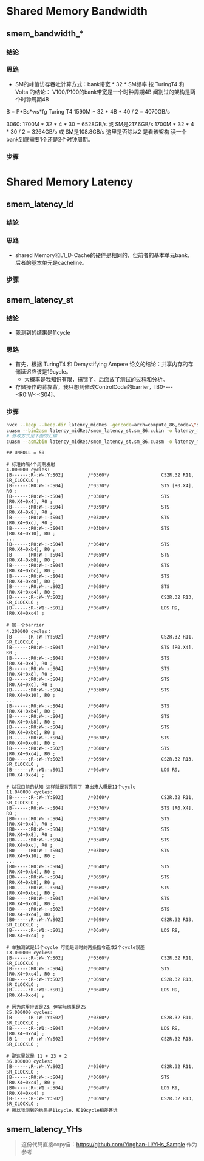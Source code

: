 # Shared Memory Bandwidth
## smem_bandwidth_*
### 结论







### 思路
- SM的峰值访存吞吐计算方式：bank带宽 * 32 * SM频率
按 TuringT4 和 Volta 的结论： V100/P100的bank带宽是一个时钟周期4B 阉割过的架构是两个时钟周期4B

B = P\*Bs\*ws\*fg 
Turing T4  1590M * 32 * 4B * 40 / 2 = 4070GB/s

3060:
1700M * 32 * 4 * 30 = 6528GB/s  或 SM是217.6GB/s
1700M * 32 * 4 * 30 / 2 = 3264GB/s  或 SM是108.8GB/s
这里是否除以2 是看该架构 读一个bank到底需要1个还是2个时钟周期。
### 步骤



# Shared Memory Latency
## smem_latency_ld
### 结论

### 思路
- shared Memory和L1_D-Cache的硬件是相同的，但前者的基本单元bank，后者的基本单元是cacheline。
### 步骤




## smem_latency_st
### 结论
- 我测到的结果是11cycle
### 思路
- 首先，根据 TuringT4 和 Demystifying Ampere 论文的结论：共享内存的存储延迟应该是19cycle。
  - 大概率是我知识有限，搞错了。后面放了测试的过程和分析。
- 存储操作的背靠背，我只想到修改ControlCode的barrier，[B0-----:R0:W-:-:S04]。
### 步骤
~~~bash
nvcc --keep --keep-dir latency_midRes -gencode=arch=compute_86,code=\"sm_86,compute_86\" -I../Utils -L /usr/local/cuda/lib64 -l cuda -o res/smem_latency_st smem_latency_st.cu
cuasm --bin2asm latency_midRes/smem_latency_st.sm_86.cubin -o latency_midRes/smem_latency_st.sm_86.cuasm
# 修改方式见下面的汇编
cuasm --asm2bin latency_midRes/smem_latency_st.sm_86.cuasm -o latency_midRes/smem_latency_st.sm_86.cubin
~~~
~~~assembly
## UNROLL = 50

# 标准的隔4个周期发射
4.000000 cycles:
[B------:R-:W-:Y:S02]         /*0360*/                   CS2R.32 R11, SR_CLOCKLO ;
[B------:R0:W-:-:S04]         /*0370*/                   STS [R0.X4], R0 ;
[B------:R0:W-:-:S04]         /*0380*/                   STS [R0.X4+0x4], R0 ;
[B------:R0:W-:-:S04]         /*0390*/                   STS [R0.X4+0x8], R0 ;
[B------:R0:W-:-:S04]         /*03a0*/                   STS [R0.X4+0xc], R0 ;
[B------:R0:W-:-:S04]         /*03b0*/                   STS [R0.X4+0x10], R0 ;
...
[B------:R0:W-:-:S04]         /*0640*/                   STS [R0.X4+0xb4], R0 ;
[B------:R0:W-:-:S04]         /*0650*/                   STS [R0.X4+0xb8], R0 ;
[B------:R0:W-:-:S04]         /*0660*/                   STS [R0.X4+0xbc], R0 ;
[B------:R0:W-:-:S04]         /*0670*/                   STS [R0.X4+0xc0], R0 ;
[B------:R0:W-:-:S02]         /*0680*/                   STS [R0.X4+0xc4], R0 ;
[B------:R-:W-:Y:S02]         /*0690*/                   CS2R.32 R13, SR_CLOCKLO ;
[B------:R-:W1:-:S01]         /*06a0*/                   LDS R9, [R0.X4+0xc4] ;

# 加一个barrier
4.200000 cycles：
[B------:R-:W-:Y:S02]         /*0360*/                   CS2R.32 R11, SR_CLOCKLO ;
[B------:R0:W-:-:S04]         /*0370*/                   STS [R0.X4], R0 ;
[B------:R0:W-:-:S04]         /*0380*/                   STS [R0.X4+0x4], R0 ;
[B------:R0:W-:-:S04]         /*0390*/                   STS [R0.X4+0x8], R0 ;
[B------:R0:W-:-:S04]         /*03a0*/                   STS [R0.X4+0xc], R0 ;
[B------:R0:W-:-:S04]         /*03b0*/                   STS [R0.X4+0x10], R0 ;
...
[B------:R0:W-:-:S04]         /*0640*/                   STS [R0.X4+0xb4], R0 ;
[B------:R0:W-:-:S04]         /*0650*/                   STS [R0.X4+0xb8], R0 ;
[B------:R0:W-:-:S04]         /*0660*/                   STS [R0.X4+0xbc], R0 ;
[B------:R0:W-:-:S04]         /*0670*/                   STS [R0.X4+0xc0], R0 ;
[B------:R0:W-:-:S02]         /*0680*/                   STS [R0.X4+0xc4], R0 ;
[B0-----:R-:W-:Y:S02]         /*0690*/                   CS2R.32 R13, SR_CLOCKLO ;
[B------:R-:W1:-:S01]         /*06a0*/                   LDS R9, [R0.X4+0xc4] ;

# 以我目前的认知 这样就是背靠背了 算出来大概是11个cycle
11.040000 cycles:
[B------:R-:W-:Y:S02]         /*0360*/                   CS2R.32 R11, SR_CLOCKLO ;
[B------:R0:W-:-:S04]         /*0370*/                   STS [R0.X4], R0 ;
[B0-----:R0:W-:-:S04]         /*0380*/                   STS [R0.X4+0x4], R0 ;
[B0-----:R0:W-:-:S04]         /*0390*/                   STS [R0.X4+0x8], R0 ;
[B0-----:R0:W-:-:S04]         /*03a0*/                   STS [R0.X4+0xc], R0 ;
[B0-----:R0:W-:-:S04]         /*03b0*/                   STS [R0.X4+0x10], R0 ;
...
[B0-----:R0:W-:-:S04]         /*0640*/                   STS [R0.X4+0xb4], R0 ;
[B0-----:R0:W-:-:S04]         /*0650*/                   STS [R0.X4+0xb8], R0 ;
[B0-----:R0:W-:-:S04]         /*0660*/                   STS [R0.X4+0xbc], R0 ;
[B0-----:R0:W-:-:S04]         /*0670*/                   STS [R0.X4+0xc0], R0 ;
[B0-----:R0:W-:-:S02]         /*0680*/                   STS [R0.X4+0xc4], R0 ;
[B0-----:R-:W-:Y:S02]         /*0690*/                   CS2R.32 R13, SR_CLOCKLO ;
[B------:R-:W1:-:S01]         /*06a0*/                   LDS R9, [R0.X4+0xc4] ;

# 单独测试是13个cycle 可能是计时的两条指令造成2个cycle误差
13.000000 cycles:
[B------:R-:W-:Y:S02]         /*0360*/                   CS2R.32 R11, SR_CLOCKLO ;
[B------:R0:W-:-:S04]         /*0680*/                   STS [R0.X4+0xc4], R0 ;
[B0-----:R-:W-:Y:S02]         /*0690*/                   CS2R.32 R13, SR_CLOCKLO ;
[B------:R-:W1:-:S01]         /*06a0*/                   LDS R9, [R0.X4+0xc4] ;

# 因为这里应该是23，但实际结果是25
25.000000 cycles:
[B------:R-:W-:Y:S02]         /*0360*/                   CS2R.32 R11, SR_CLOCKLO ;
[B------:R-:W1:-:S04]         /*06a0*/                   LDS R9, [R0.X4+0xc4] ;
[B-1----:R-:W-:Y:S02]         /*0690*/                   CS2R.32 R13, SR_CLOCKLO ;

# 那这里就是 11 + 23 + 2
36.000000 cycles:
[B------:R-:W-:Y:S02]         /*0360*/                   CS2R.32 R11, SR_CLOCKLO ;
[B------:R0:W-:-:S04]         /*0680*/                   STS [R0.X4+0xc4], R0 ;
[B0-----:R-:W1:-:S04]         /*06a0*/                   LDS R9, [R0.X4+0xc4] ;
[B-1----:R-:W-:Y:S02]         /*0690*/                   CS2R.32 R13, SR_CLOCKLO ;
# 所以我测到的结果是11cycle，和19cycle相差甚远
~~~



## smem_latency_YHs
> 这份代码直接copy自：https://github.com/Yinghan-Li/YHs_Sample 作为参考